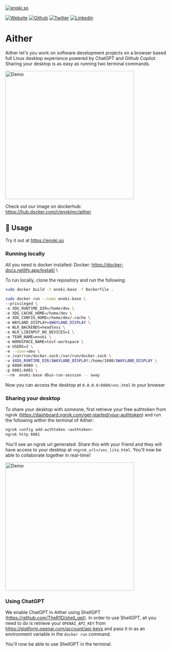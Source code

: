 [![enoki.so](https://github.com/enoki-inc/alpine-sway-docker/blob/main/gh-landing.png)](https://enoki.so)

[![Website](https://img.shields.io/static/v1.svg?color=FBBC04&labelColor=003E8A&logoColor=ffffff&style=for-the-badge&label=enoki-inc&message=website)](https://enoki.so "check out our landing page!")
[![Github](https://img.shields.io/static/v1.svg?color=FBBC04&labelColor=003E8A&logoColor=ffffff&style=for-the-badge&label=enoki-inc&message=github)](https://github.com/enoki-inc "check out our github!")
[![Twitter](https://img.shields.io/static/v1.svg?color=FBBC04&labelColor=003E8A&logoColor=ffffff&style=for-the-badge&label=enoki-inc&message=twitter)](https://twitter.com/Enoki_Inc "check out our twitter page!")
[![Linkedin](https://img.shields.io/static/v1.svg?color=FBBC04&labelColor=003E8A&logoColor=ffffff&style=for-the-badge&label=enoki-inc&message=linkedin)](https://linkedin.com/company/enoki-inc/ "check out our linkedin page!")

# Aither
Aither let's you work on software development projects on a browser based full Linux desktop experience powered by ChatGPT and Github Copilot. Sharing your desktop is as easy as running two terminal commands.

<img src="demo.gif" alt="Demo" width="400">

Check out our image on dockerhub: https://hub.docker.com/r/enokiinc/aither

## 🚀 Usage

Try it out at https://enoki.so

### Running locally
All you need is docker installed: 
Docker: https://docker-docs.netlify.app/install/ \

To run locally, clone the repository and run the following:
```bash
sudo docker build -t enoki-base -f Dockerfile .

sudo docker run --name enoki-base \
--privileged \
-e XDG_RUNTIME_DIR=/home/dev \
-e XDG_CACHE_HOME=/home/dev \
-e XDG_CONFIG_HOME=/home/dev/.cache \
-e WAYLAND_DISPLAY=$WAYLAND_DISPLAY \
-e WLR_BACKENDS=headless \
-e WLR_LIBINPUT_NO_DEVICES=1 \
-e TEAM_NAME=enoki \
-e WORKSPACE_NAME=test-workspace \
-e USERS=2 \
-e --user=dev \
-v /var/run/docker.sock:/var/run/docker.sock \
-v $XDG_RUNTIME_DIR/$WAYLAND_DISPLAY:/home/1000/$WAYLAND_DISPLAY \
-p 6080:6080 \
-p 6081:6081 \
--rm  enoki-base dbus-run-session -- sway
```````
Now you can access the desktop at `0.0.0.0:6080/vnc.html` in your browser

### Sharing your desktop

To share your desktop with someone, first retrieve your free authtoken from ngrok (https://dashboard.ngrok.com/get-started/your-authtoken) and run the following within the terminal of Aither:
```bash
ngrok config add-authtoken <authtoken>
ngrok http 6081
```````
You'll see an ngrok url generated. Share this with your friend and they will have access to your desktop at `<ngrok_url>/vnc_lite.html`. You'll now be able to collaborate together in real-time!

<img src="share.gif" alt="Demo" width="400">


### Using ChatGPT

We enable ChatGPT in Aither using ShellGPT (https://github.com/TheR1D/shell_gpt). 
In order to use ShellGPT, all you need to do is retrieve your `OPENAI_API_KEY` from https://platform.openai.com/account/api-keys and pass it in as an environment variable in the `docker run` command. 

You'll now be able to use ShellGPT in the terminal.
